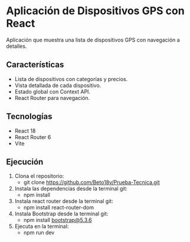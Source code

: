 # Aplicación de Dispositivos GPS con React

Aplicación que muestra una lista de dispositivos GPS con navegación a detalles.

## Características

- Lista de dispositivos con categorías y precios.
- Vista detallada de cada dispositivo.
- Estado global con Context API.
- React Router para navegación.

## Tecnologías

- React 18
- React Router 6
- Vite

## Ejecución

1. Clona el repositorio:
   - git clone https://github.com/Beto18v/Prueba-Tecnica.git
2. Instala las dependencias desde la terminal git:
   - npm install
4. Instala react router desde la terminal git:
   - npm install react-router-dom
5. Instala Bootstrap desde la terminal git:
   - npm install bootstrap@5.3.6
6. Ejecuta en la terminal:
   - npm run dev
